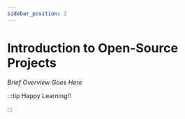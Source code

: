 ```yaml
---
sidebar_position: 2
---
```


# Introduction to Open-Source Projects

_Brief Overview Goes Here_

:::tip Happy Learning!!

<QuestButton text="Go To Quest" link="https://app.stackup.dev/quest_page/introduction-to-open-source-projects" />

:::
